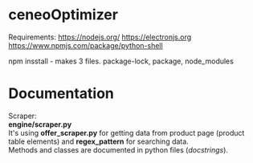 # ceneoOptimizer

Requirements:
https://nodejs.org/
https://electronjs.org
https://www.npmjs.com/package/python-shell



npm insstall - makes 3 files. package-lock, package, node_modules

# Documentation

Scraper:  
**engine/scraper.py**  
It's using **offer_scraper.py** for getting data from product page (product table elements) and **regex_pattern** for searching data.   
Methods and classes are documented in python files (*docstrings*).


